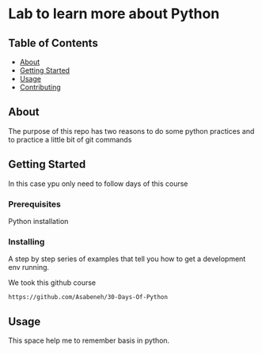 # Lab to learn more about Python

## Table of Contents

- [About](#about)
- [Getting Started](#getting_started)
- [Usage](#usage)
- [Contributing](../CONTRIBUTING.md)

## About <a name = "about"></a>

The purpose of this repo has two reasons to do some python practices and to practice a little bit of git commands

## Getting Started <a name = "getting_started"></a>

In this case ypu only need to follow days of this course

### Prerequisites

Python installation


### Installing

A step by step series of examples that tell you how to get a development env running.

We took this github course

```
https://github.com/Asabeneh/30-Days-Of-Python
```


## Usage <a name = "usage"></a>

This space help me to remember basis in python.

